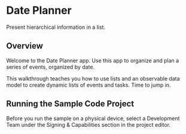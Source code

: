 # Date Planner

Present hierarchical information in a list.

## Overview

Welcome to the Date Planner app. Use this app to organize and plan a series of events, organized by date.

This walkthrough teaches you how to use lists and an observable data model to create dynamic lists of events and tasks. Time to jump in.


## Running the Sample Code Project

Before you run the sample on a physical device, select a Development Team under the Signing & Capabilities section in the project editor.

